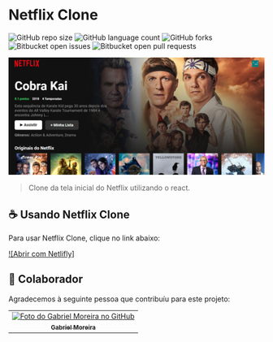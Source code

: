 # Netflix Clone

![GitHub repo size](https://img.shields.io/github/repo-size/gabomoreira/netflix-clone-react?style=for-the-badge)
![GitHub language count](https://img.shields.io/github/languages/count/gabomoreira/netflix-clone-react?style=for-the-badge)
![GitHub forks](https://img.shields.io/github/forks/gabomoreira/netflix-clone-react?style=for-the-badge)
![Bitbucket open issues](https://img.shields.io/bitbucket/issues/gabomoreira/netflix-clone-react?style=for-the-badge)
![Bitbucket open pull requests](https://img.shields.io/bitbucket/pr-raw/gabomoreira/netflix-clone-react?style=for-the-badge)

<img src="img-project.png" alt="foto do Netflix Clone">

> Clone da tela inicial do Netflix utilizando o react.

## ☕ Usando Netflix Clone

Para usar Netflix Clone, clique no link abaixo:

[![Abrir com Netlifly]](https://netflix-clone-react-gabo.netlify.app/)

## 🤝 Colaborador

Agradecemos à seguinte pessoa que contribuíu para este projeto:

<table>
  <tr>
    <td align="center">
      <a href="https://github.com/gabomoreira">
        <img src="https://github.com/gabomoreira.png" width="100px;" alt="Foto do Gabriel Moreira no GitHub"/><br>
        <sub>
          <b>Gabriel Moreira</b>
        </sub>
      </a>
    </td>
  </tr>
</table>
